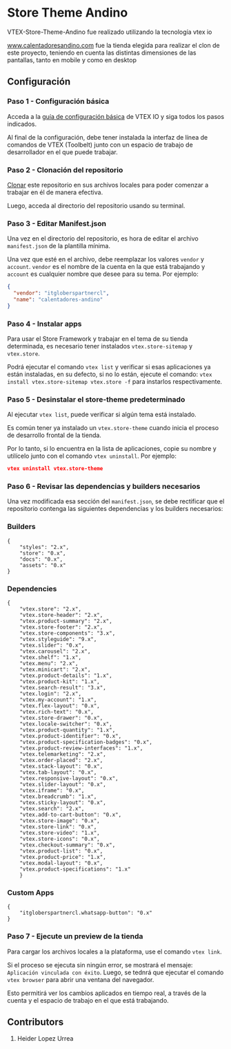 # Store Theme Andino

VTEX-Store-Theme-Andino fue realizado utilizando la tecnología vtex io

www.calentadoresandino.com fue la tienda elegida para realizar el clon de este proyecto, teniendo en cuenta las distintas dimensiones de las pantallas, tanto en mobile y como en desktop

<!-- ## Galería de imágenes

### Versión Desktop

![Preview](../assets/img/image-readme-desktop.png)
![Preview](../assets/img/image-readme-desktop2.png)
![Preview](../assets/img/image-readme-desktop3.png)
![Preview](../assets/img/image-readme-desktop4.png)

#### Page List Product

![Preview](../assets/img/image-readme-plp.png)
![Preview](../assets/img/image-readme-plp2.png)

#### Page Detail Product

![Preview](../assets/img/image-readme-plp4.png)
![Preview](../assets/img/image-readme-pdp-mob.png)

#### Custom Pages

![Preview](../assets/img/image-readme-pc1.png)
![Preview](../assets/img/image-readme-pc2.png)
### Versión Mobile

![Preview](../assets/img/image-readme-mobile1.png)
![Preview](../assets/img/image-readme-mobile2.png) -->

## Configuración

### Paso 1 - Configuración básica

Acceda a la [guía de configuración básica](https://vtex.io/docs/getting-started/build-stores-with-store-framework/1) de VTEX IO y siga todos los pasos indicados.

Al final de la configuración, debe tener instalada la interfaz de línea de comandos de VTEX (Toolbelt) junto con un espacio de trabajo de desarrollador en el que puede trabajar.

### Paso 2 - Clonación del repositorio

[Clonar](https://github.com/Pebody-h/Calentadores-Andino) este repositorio en sus archivos locales para poder comenzar a trabajar en él de manera efectiva.

Luego, acceda al directorio del repositorio usando su terminal.

### Paso 3 - Editar Manifest.json

Una vez en el directorio del repositorio, es hora de editar el archivo `manifest.json` de la plantilla mínima.

Una vez que esté en el archivo, debe reemplazar los valores `vendor` y `account`. `vendor` es el nombre de la cuenta en la que está trabajando y `account` es cualquier nombre que desee para su tema. Por ejemplo:

```json
{
  "vendor": "itgloberspartnercl",
  "name": "calentadores-andino"
}
```

### Paso 4 - Instalar apps

Para usar el Store Framework y trabajar en el tema de su tienda determinada, es necesario tener instalados `vtex.store-sitemap` y `vtex.store`.

Podrá ejecutar el comando `vtex list` y verificar si esas aplicaciones ya están instaladas, en su defecto, si no lo están, ejecute el comando: `vtex install vtex.store-sitemap vtex.store -f` para instarlos respectivamente.

### Paso 5 - Desinstalar el store-theme predeterminado

Al ejecutar `vtex list`, puede verificar si algún tema está instalado.

Es común tener ya instalado un `vtex.store-theme` cuando inicia el proceso de desarrollo frontal de la tienda.

Por lo tanto, si lo encuentra en la lista de aplicaciones, copie su nombre y utilícelo junto con el comando `vtex uninstall`. Por ejemplo:

```json
vtex uninstall vtex.store-theme
```

### Paso 6 - Revisar las dependencias y builders necesarios

Una vez modificada esa sección del `manifest.json`, se debe rectificar que el repositorio contenga las siguientes dependencias y los builders necesarios:

### Builders

```
{
    "styles": "2.x",
    "store": "0.x",
    "docs": "0.x",
    "assets": "0.x"
}
```

### Dependencies

```
{
    "vtex.store": "2.x",
    "vtex.store-header": "2.x",
    "vtex.product-summary": "2.x",
    "vtex.store-footer": "2.x",
    "vtex.store-components": "3.x",
    "vtex.styleguide": "9.x",
    "vtex.slider": "0.x",
    "vtex.carousel": "2.x",
    "vtex.shelf": "1.x",
    "vtex.menu": "2.x",
    "vtex.minicart": "2.x",
    "vtex.product-details": "1.x",
    "vtex.product-kit": "1.x",
    "vtex.search-result": "3.x",
    "vtex.login": "2.x",
    "vtex.my-account": "1.x",
    "vtex.flex-layout": "0.x",
    "vtex.rich-text": "0.x",
    "vtex.store-drawer": "0.x",
    "vtex.locale-switcher": "0.x",
    "vtex.product-quantity": "1.x",
    "vtex.product-identifier": "0.x",
    "vtex.product-specification-badges": "0.x",
    "vtex.product-review-interfaces": "1.x",
    "vtex.telemarketing": "2.x",
    "vtex.order-placed": "2.x",
    "vtex.stack-layout": "0.x",
    "vtex.tab-layout": "0.x",
    "vtex.responsive-layout": "0.x",
    "vtex.slider-layout": "0.x",
    "vtex.iframe": "0.x",
    "vtex.breadcrumb": "1.x",
    "vtex.sticky-layout": "0.x",
    "vtex.search": "2.x",
    "vtex.add-to-cart-button": "0.x",
    "vtex.store-image": "0.x",
    "vtex.store-link": "0.x",
    "vtex.store-video": "1.x",
    "vtex.store-icons": "0.x",
    "vtex.checkout-summary": "0.x",
    "vtex.product-list": "0.x",
    "vtex.product-price": "1.x",
    "vtex.modal-layout": "0.x",
    "vtex.product-specifications": "1.x"
    }
```

### Custom Apps

```
{
    "itgloberspartnercl.whatsapp-button": "0.x"
}
```

### Paso 7 - Ejecute un preview de la tienda

Para cargar los archivos locales a la plataforma, use el comando `vtex link`.

Si el proceso se ejecuta sin ningún error, se mostrará el mensaje: `Aplicación vinculada con éxito`. Luego, se tednrá que ejecutar el comando `vtex browser` para abrir una ventana del navegador.

Esto permitirá ver los cambios aplicados en tiempo real, a través de la cuenta y el espacio de trabajo en el que está trabajando.

## Contributors

1. Heider Lopez Urrea
